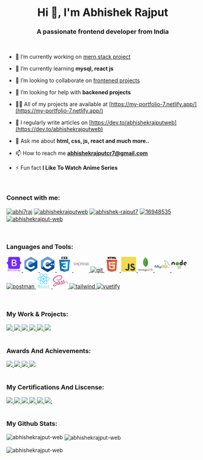<h1 align="center">Hi 👋, I'm Abhishek Rajput</h1>
<h3 align="center">A passionate frontend developer from India</h3>
</br>

- 🔭 I’m currently working on [mern stack project](https://gym-management-system7.netlify.app/)

- 🌱 I’m currently learning **mysql, react js**

- 👯 I’m looking to collaborate on [frontened projects](https://films-relic.netlify.app/)

- 🤝 I’m looking for help with **backened projects**

- 👨‍💻 All of my projects are available at [https://my-portfolio-7.netlify.app/](https://my-portfolio-7.netlify.app/)

- 📝 I regularly write articles on [https://dev.to/abhishekrajputweb](https://dev.to/abhishekrajputweb)

- 💬 Ask me about **html, css, js, react and much more..**

- 📫 How to reach me **abhishekrajputcr7@gmail.com**

- ⚡ Fun fact **I Like To Watch Anime Series**

</br>

<h3 align="left">Connect with me:</h3>
<p align="left">
<a href="https://codepen.io/abhi7raj" target="blank"><img align="center" src="https://raw.githubusercontent.com/rahuldkjain/github-profile-readme-generator/master/src/images/icons/Social/codepen.svg" alt="abhi7raj" height="30" width="40" /></a>
<a href="https://dev.to/abhishekrajputweb" target="blank"><img align="center" src="https://raw.githubusercontent.com/rahuldkjain/github-profile-readme-generator/master/src/images/icons/Social/devto.svg" alt="abhishekrajputweb" height="30" width="40" /></a>
<a href="https://linkedin.com/in/abhishek-rajput7" target="blank"><img align="center" src="https://raw.githubusercontent.com/rahuldkjain/github-profile-readme-generator/master/src/images/icons/Social/linked-in-alt.svg" alt="abhishek-rajput7" height="30" width="40" /></a>
<a href="https://stackoverflow.com/users/16948535" target="blank"><img align="center" src="https://raw.githubusercontent.com/rahuldkjain/github-profile-readme-generator/master/src/images/icons/Social/stack-overflow.svg" alt="16948535" height="30" width="40" /></a>
<a href="https://codesandbox.com/abhishekrajput-web" target="blank"><img align="center" src="https://raw.githubusercontent.com/rahuldkjain/github-profile-readme-generator/master/src/images/icons/Social/codesandbox.svg" alt="abhishekrajput-web" height="30" width="40" /></a>
</p>

</br>

<h3 align="left">Languages and Tools:</h3>
<p align="left"> <a href="https://getbootstrap.com" target="_blank" rel="noreferrer"> <img src="https://raw.githubusercontent.com/devicons/devicon/master/icons/bootstrap/bootstrap-plain-wordmark.svg" alt="bootstrap" width="40" height="40"/> </a> <a href="https://www.cprogramming.com/" target="_blank" rel="noreferrer"> <img src="https://raw.githubusercontent.com/devicons/devicon/master/icons/c/c-original.svg" alt="c" width="40" height="40"/> </a> <a href="https://www.w3schools.com/cpp/" target="_blank" rel="noreferrer"> <img src="https://raw.githubusercontent.com/devicons/devicon/master/icons/cplusplus/cplusplus-original.svg" alt="cplusplus" width="40" height="40"/> </a> <a href="https://www.w3schools.com/css/" target="_blank" rel="noreferrer"> <img src="https://raw.githubusercontent.com/devicons/devicon/master/icons/css3/css3-original-wordmark.svg" alt="css3" width="40" height="40"/> </a> <a href="https://expressjs.com" target="_blank" rel="noreferrer"> <img src="https://raw.githubusercontent.com/devicons/devicon/master/icons/express/express-original-wordmark.svg" alt="express" width="40" height="40"/> </a> <a href="https://git-scm.com/" target="_blank" rel="noreferrer"> <img src="https://www.vectorlogo.zone/logos/git-scm/git-scm-icon.svg" alt="git" width="40" height="40"/> </a> <a href="https://www.w3.org/html/" target="_blank" rel="noreferrer"> <img src="https://raw.githubusercontent.com/devicons/devicon/master/icons/html5/html5-original-wordmark.svg" alt="html5" width="40" height="40"/> </a> <a href="https://developer.mozilla.org/en-US/docs/Web/JavaScript" target="_blank" rel="noreferrer"> <img src="https://raw.githubusercontent.com/devicons/devicon/master/icons/javascript/javascript-original.svg" alt="javascript" width="40" height="40"/> </a> <a href="https://www.mongodb.com/" target="_blank" rel="noreferrer"> <img src="https://raw.githubusercontent.com/devicons/devicon/master/icons/mongodb/mongodb-original-wordmark.svg" alt="mongodb" width="40" height="40"/> </a> <a href="https://www.mysql.com/" target="_blank" rel="noreferrer"> <img src="https://raw.githubusercontent.com/devicons/devicon/master/icons/mysql/mysql-original-wordmark.svg" alt="mysql" width="40" height="40"/> </a> <a href="https://nodejs.org" target="_blank" rel="noreferrer"> <img src="https://raw.githubusercontent.com/devicons/devicon/master/icons/nodejs/nodejs-original-wordmark.svg" alt="nodejs" width="40" height="40"/> </a> <a href="https://postman.com" target="_blank" rel="noreferrer"> <img src="https://www.vectorlogo.zone/logos/getpostman/getpostman-icon.svg" alt="postman" width="40" height="40"/> </a> <a href="https://reactjs.org/" target="_blank" rel="noreferrer"> <img src="https://raw.githubusercontent.com/devicons/devicon/master/icons/react/react-original-wordmark.svg" alt="react" width="40" height="40"/> </a> <a href="https://sass-lang.com" target="_blank" rel="noreferrer"> <img src="https://raw.githubusercontent.com/devicons/devicon/master/icons/sass/sass-original.svg" alt="sass" width="40" height="40"/> </a> <a href="https://tailwindcss.com/" target="_blank" rel="noreferrer"> <img src="https://www.vectorlogo.zone/logos/tailwindcss/tailwindcss-icon.svg" alt="tailwind" width="40" height="40"/> </a> <a href="https://vuetifyjs.com/en/" target="_blank" rel="noreferrer"> <img src="https://bestofjs.org/logos/vuetify.svg" alt="vuetify" width="40" height="40"/> </a> </p>

</br>

<h3 align="left">My Work & Projects:</h3>
<!-- ## 👷‍♂️ My Work & Projects: -->

<div>
<a href="https://react-youtube-app-clone.netlify.app">
<img src="https://i.imgur.com/mMPoUP7.jpg" width="30%"> 
</a>
<a href="https://films-relic.netlify.app">
<img src="https://imgur.com/9HeqeOH.jpg" width="30%"> 
</a>
<a href="https://shopnow-e-commerce-website.netlify.app">
<img src="https://i.imgur.com/VJTvCip.jpg" width=30%;>
</a>
<a href="https://songs-search-app.netlify.app">
<img src="https://i.imgur.com/n0qOi5q.jpg" width=30%;> 
</a>
<a href="https://gym-management-system7.netlify.app/">
<img src="https://imgur.com/8geejOS.jpg" width=30%;> 
</a>
<!-- <a href="https://film-relic.netlify.app">
<img src="https://i.imgur.com/wJngou5.jpg" width=30%;>
</a> -->
<!-- <a href="https://react-gym-exercises-app.netlify.app">
<img src="https://i.imgur.com/cBeesua.jpg" width=30%;>
</a> -->

<a href="https://responsive-game-website.netlify.app">
<img src="https://i.imgur.com/vP62BaX.jpg" width=30%>
</a>
</div>

</br>

<h3 align="left">Awards And Achievements:</h3>
<!-- ## 👷‍♂️ My Work & Projects: -->

<div>
<a href="https://drive.google.com/file/d/1sL117fR_mdHzhvCkO6GCH48im-Nmn_mW/view?usp=sharing">
<img src="https://imgur.com/bavQxGS.jpg" width="30%"> 
</a>
<a href="https://drive.google.com/file/d/1AneSmPoLcnR6TEG5HcX7hYKN_htyWUHp/view?usp=sharing">
<img src="https://imgur.com/BQJlEER.jpg" width=30%;> 
</a>
<a href="https://drive.google.com/file/d/1yHUPF5mBfso2n5cz9TcNbR8J5pW7Y8U2/view?usp=sharing">
<img src="https://imgur.com/GkRM8BB.jpg" width=30%;>
</a>
<a href="https://drive.google.com/file/d/1mIxrOflzj9Eb1td_zzuL_wQCcD64gtqA/view?usp=sharing">
<img src="https://imgur.com/06LJoDK.jpg" width=30%;>
</a>
  
</div>

</br>


<h3 align="left"> My Certifications And Liscense:</h3>
<!-- ## 🥉 My Certifications And Liscense: -->
<div>
<a href="https://coursera.org/share/8620d99a2cfc9a9a0705efce3232c98e">
<img src="https://i.imgur.com/VSPkh2a.png" width=30%>
</a>
<a href="https://www.udemy.com/certificate/UC-e274f32e-38ee-417c-9a6d-df438ba1703d/">
<img src="https://i.imgur.com/n6Mff7x.png" width=30%>
</a>
<a href="https://drive.google.com/file/d/15sndDgxCY-TNR3QwgDkmBFOEmoMGbJpb/view?usp=sharing">
<img src="https://i.imgur.com/hWNKukW.png" width=30%>
</a>
<a href="https://drive.google.com/file/d/1ELxH11Ey_GckN2MA_kV0xc8Ou3lYecKN/view?usp=sharing">
<img src="https://i.imgur.com/NDeub5d.png" width=30%> 
</a>
<a href="https://coursera.org/share/18a8fa1eda94ef66d0b6d8c59b0c9c6b">
<img src="https://i.imgur.com/tIn2sRJ.jpg" width=30%> 
</a>
<a href="https://www.udemy.com/certificate/UC-89a3eeee-5980-470f-a4d5-c12c2d32a52d/">
<img src="https://i.imgur.com/zmr7ylH.png" width=30%>; 
</a>
</div>

</br>

<h3 align="left"> My Github Stats:</h3>

<p><img align="left" src="https://github-readme-stats.vercel.app/api/top-langs?username=abhishekrajput-web&show_icons=true&locale=en&layout=compact" alt="abhishekrajput-web" /></p>

<p>&nbsp;<img align="center" src="https://github-readme-stats.vercel.app/api?username=abhishekrajput-web&show_icons=true&locale=en" alt="abhishekrajput-web" /></p>

<p><img align="center" src="https://github-readme-streak-stats.herokuapp.com/?user=abhishekrajput-web&" alt="abhishekrajput-web" /></p>

